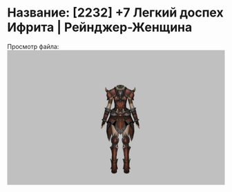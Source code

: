 # Название: [2232] +7 Легкий доспех Ифрита | Рейнджер-Женщина

Просмотр файла:
![p030020.png](p030020.png)